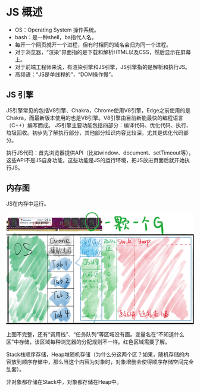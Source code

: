 # JS 概述
* OS：Operating System 操作系统。
* bash：是一种shell，ba指代人名。
* 每开一个网页就开一个进程，但有时相同的域名会归为同一个进程。
* 对于浏览器，“渲染”界面指的是下载和解析HTML以及CSS，然后显示在屏幕上。
* 对于前端工程师来说，有渲染引擎和JS引擎，JS引擎指的是解析和执行JS。
* 高频语：“JS是单线程的”，“DOM操作慢”。

## JS 引擎
JS引擎常见的包括V8引擎、Chakra，Chrome使用V8引擎，Edge之前使用的是Chakra，而最新版本使用的也是V8引擎。V8引擎由目前新能最快的编程语言（C++）编写而成。
JS引擎主要功能包括四部分：编译代码、优化代码、执行、垃圾回收。初步先了解执行部分，其他部分知识内容比较深，尤其是优化代码部分。

执行JS代码：首先浏览器提供API（比如window、document、setTimeout等），这些API不是JS自身功能，这些功能是JS的运行环境，把JS放进页面后就开始执行JS。

## 内存图
JS在内存中运行。

<img src="images/i1.jpg" alt="Fig.1">

上图不完整，还有“调用栈”、“任务队列“等区域没有画。变量名在“不知道什么区”中存储，该区域每种浏览器的分配规则不一样。红色区域需要了解。

Stack栈顺序存储，Heap堆随机存储（为什么分这两个区？如果，随机存储的内容放到顺序存储中，那么当这个内容为对象时，对象增删会使得顺序存储空间完全乱套）。

非对象都存储在Stack中，对象都存储在Heap中。